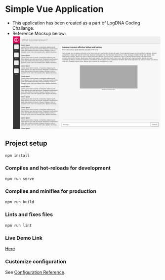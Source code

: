 # Simple Vue Application 
- This application has been created as a part of LogDNA Coding Challange.
- Reference Mockup below: 
![Mockup](doc/test-mockup.png)

## Project setup
```
npm install
```

### Compiles and hot-reloads for development
```
npm run serve
```

### Compiles and minifies for production
```
npm run build
```

### Lints and fixes files
```
npm run lint
```

### Live Demo Link
[Here](https://kunalrrv.github.io/webpage-mockup/)

### Customize configuration
See [Configuration Reference](https://cli.vuejs.org/config/).
